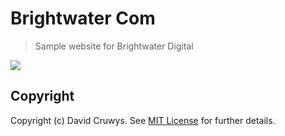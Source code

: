 # Brightwater Com

> Sample website for Brightwater Digital

![](./screenshot.png)

## Copyright

Copyright (c) David Cruwys. See [MIT License](LICENSE.txt) for further details.
